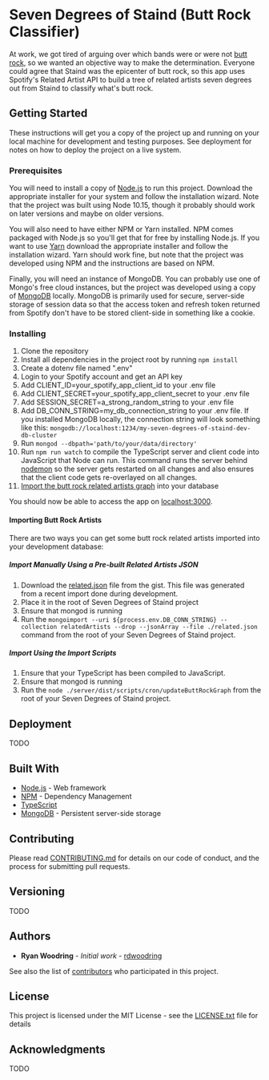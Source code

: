# Seven Degrees of Staind (Butt Rock Classifier)

At work, we got tired of arguing over which bands were or were not [butt rock](https://www.urbandictionary.com/define.php?term=Butt%20Rock), so we wanted an objective way to make the determination. Everyone could agree that Staind was the epicenter of butt rock, so this app uses Spotify's Related Artist API to build a tree of related artists seven degrees out from Staind to classify what's butt rock.

## Getting Started

These instructions will get you a copy of the project up and running on your local machine for development and testing purposes. See deployment for notes on how to deploy the project on a live system.

### Prerequisites

You will need to install a copy of [Node.js](https://nodejs.org/en/download/) to run this project. Download the appropriate installer for your system and follow the installation wizard. Note that the project was built using Node 10.15, though it probably should work on later versions and maybe on older versions.

You will also need to have either NPM or Yarn installed. NPM comes packaged with Node.js so you'll get that for free by installing Node.js. If you want to use [Yarn](https://yarnpkg.com/en/docs/install) download the appropriate installer and follow the installation wizard. Yarn should work fine, but note that the project was developed using NPM and the instructions are based on NPM.

Finally, you will need an instance of MongoDB. You can probably use one of Mongo's free cloud instances, but the project was developed using a copy of [MongoDB](https://www.mongodb.com/download-center/community) locally. MongoDB is primarily used for secure, server-side storage of session data so that the access token and refresh token returned from Spotify don't have to be stored client-side in something like a cookie.

### Installing

1. Clone the repository
2. Install all dependencies in the project root by running `npm install`
3. Create a dotenv file named ".env"
4. Login to your Spotify account and get an API key
5. Add CLIENT_ID=your_spotify_app_client_id to your .env file
6. Add CLIENT_SECRET=your_spotify_app_client_secret to your .env file
7. Add SESSION_SECRET=a_strong_random_string to your .env file
8. Add DB_CONN_STRING=my_db_connection_string to your .env file. If you installed MongoDB locally, the connection string will look something like this: `mongodb://localhost:1234/my-seven-degrees-of-staind-dev-db-cluster`
9. Run `mongod --dbpath='path/to/your/data/directory'`
10. Run `npm run watch` to compile the TypeScript server and client code into JavaScript that Node can run. This command runs the server behind [nodemon](https://www.npmjs.com/package/nodemon) so the server gets restarted on all changes and also ensures that the client code gets re-overlayed on all changes.
11. [Import the butt rock related artists graph](#importing-butt-rock-artists) into your database

You should now be able to access the app on [localhost:3000](localhost:3000).

#### Importing Butt Rock Artists
There are two ways you can get some butt rock related artists imported into your development database:

##### Import Manually Using a Pre-built Related Artists JSON
1. Download the [related.json](https://gist.github.com/rdwoodring/0ab919e723669de447611def7ff5a84f) file from the gist. This file was generated from a recent import done during development.
2. Place it in the root of Seven Degrees of Staind project
3. Ensure that mongod is running
3. Run the `mongoimport --uri ${process.env.DB_CONN_STRING} --collection relatedArtists --drop --jsonArray --file ./related.json` command from the root of your Seven Degrees of Staind project.

##### Import Using the Import Scripts
1. Ensure that your TypeScript has been compiled to JavaScript.
2. Ensure that mongod is running
3. Run the `node ./server/dist/scripts/cron/updateButtRockGraph` from the root of your Seven Degrees of Staind project.

## Deployment

TODO

## Built With

* [Node.js](https://nodejs.org/) - Web framework
* [NPM](https://www.npmjs.com/) - Dependency Management
* [TypeScript](https://www.typescriptlang.org/)
* [MongoDB](https://www.mongodb.com/) - Persistent server-side storage

## Contributing

Please read [CONTRIBUTING.md](CONTRIBUTING.md) for details on our code of conduct, and the process for submitting pull requests.

## Versioning

TODO 

## Authors

* **Ryan Woodring** - *Initial work* - [rdwoodring](https://github.com/rdwoodring)

See also the list of [contributors](https://github.com/rdwoodring/seven-degrees-of-staind) who participated in this project.

## License

This project is licensed under the MIT License - see the [LICENSE.txt](LICENSE.txt) file for details

## Acknowledgments

TODO